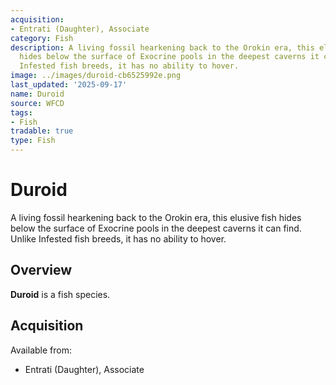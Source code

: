 ```yaml
---
acquisition:
- Entrati (Daughter), Associate
category: Fish
description: A living fossil hearkening back to the Orokin era, this elusive fish
  hides below the surface of Exocrine pools in the deepest caverns it can find. Unlike
  Infested fish breeds, it has no ability to hover.
image: ../images/duroid-cb6525992e.png
last_updated: '2025-09-17'
name: Duroid
source: WFCD
tags:
- Fish
tradable: true
type: Fish
---
```


# Duroid

A living fossil hearkening back to the Orokin era, this elusive fish hides below the surface of Exocrine pools in the deepest caverns it can find. Unlike Infested fish breeds, it has no ability to hover.

## Overview

**Duroid** is a fish species.

## Acquisition

Available from:
- Entrati (Daughter), Associate

